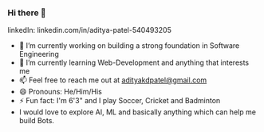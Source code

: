 ### Hi there 👋

linkedIn: linkedin.com/in/aditya-patel-540493205

- 🔭 I’m currently working on building a strong foundation in Software Engineering
- 🌱 I’m currently learning Web-Development and anything that interests me
- 📫 Feel free to reach me out at adityakdpatel@gmail.com
- 😄 Pronouns: He/Him/His
- ⚡ Fun fact: I'm 6'3" and I play Soccer, Cricket and Badminton
- I would love to explore AI, ML and basically anything which can help me build Bots.

